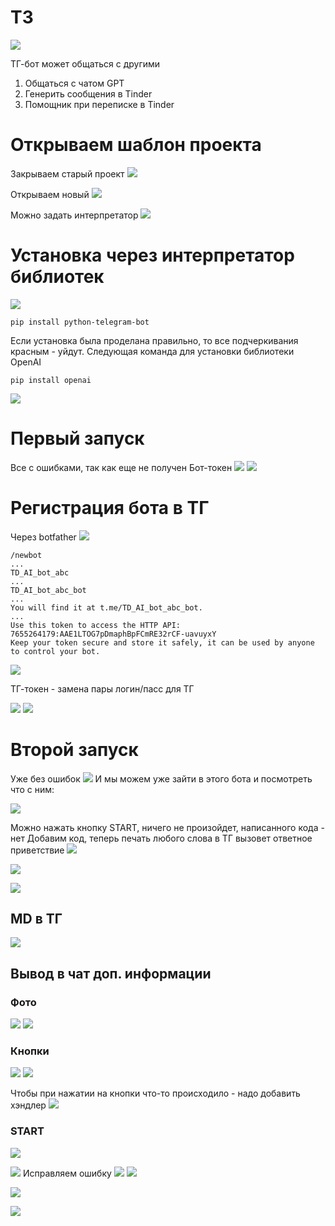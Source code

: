 # ТЗ
![](../_pictures/image_20250325175901.png)

ТГ-бот может общаться с другими
1. Общаться с чатом GPT
2. Генерить сообщения в Tinder
3. Помощник при переписке в Tinder

# Открываем шаблон проекта

Закрываем старый проект
![](../_pictures/image_20250325180332.png)

Открываем новый
![](../_pictures/image_20250325180438.png)

Можно задать интерпретатор
![](../_pictures/image_20250325180700.png)

# Установка через интерпретатор библиотек
![](../_pictures/image_20250325181252.png)
```
pip install python-telegram-bot
```
Если установка была проделана правильно, то все подчеркивания красным - уйдут. Следующая команда для установки библиотеки OpenAI

```
pip install openai
```

![](../_pictures/image_20250325185603.png)

# Первый запуск
Все с ошибками, так как еще не получен Бот-токен
![](../_pictures/image_20250325185759.png)
![](../_pictures/image_20250325185832.png)

# Регистрация бота в ТГ
Через botfather
![](../_pictures/image_20250325190119.png)

```
/newbot
...
TD_AI_bot_abc
...
TD_AI_bot_abc_bot
...
You will find it at t.me/TD_AI_bot_abc_bot. 
...
Use this token to access the HTTP API:
7655264179:AAE1LTOG7pDmaphBpFCmRE32rCF-uavuyxY
Keep your token secure and store it safely, it can be used by anyone to control your bot.
```

![](../_pictures/image_20250325190533.png)

ТГ-токен - замена пары логин/пасс для ТГ

![](../_pictures/image_20250325190652.png)
![](../_pictures/image_20250325190727.png)

# Второй запуск
Уже без ошибок
![](../_pictures/image_20250325190820.png)
И мы можем уже зайти в этого бота и посмотреть что с ним:

![](../_pictures/image_20250325191015.png)

Можно нажать кнопку START, ничего не произойдет, написанного кода - нет
Добавим код, теперь печать любого слова в ТГ вызовет ответное приветствие
![](../_pictures/image_20250325191814.png)

![](../_pictures/image_20250325192103.png)

![](../_pictures/image_20250325192412.png)

## MD в ТГ
![](../_pictures/image_20250325192533.png)

## Вывод в чат доп. информации
### Фото
![](../_pictures/image_20250325193024.png)
 ![](../_pictures/image_20250325193137.png)
### Кнопки
![](../_pictures/image_20250325193526.png)
![](../_pictures/image_20250325193624.png)

Чтобы при нажатии на кнопки что-то происходило - надо добавить хэндлер
 ![](../_pictures/image_20250325194040.png)

### START
![](../_pictures/image_20250325194919.png)

![](../_pictures/image_20250325195559.png)
Исправляем ошибку
![](../_pictures/image_20250325195827.png)
![](../_pictures/image_20250325200016.png)

![](../_pictures/image_20250325200151.png)

![](../_pictures/image_20250325200325.png)
